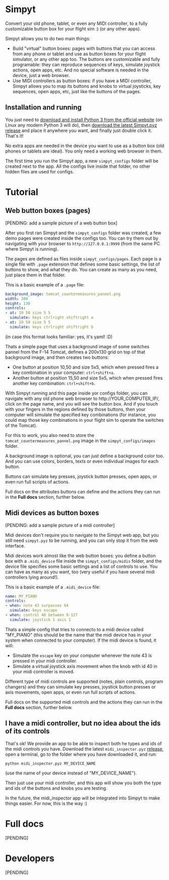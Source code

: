 # Simpyt

Convert your old phone, tablet, or even any MIDI controller, to a fully customizable button box for your flight sim :) (or any other apps).

Simpyt allows you to do two main things:

- Build "virtual" button boxes: pages with buttons that you can access from any phone or tablet and use as button boxes for your flight simulator, or any other app too. The buttons are customizable and fully programable: they can reproduce sequences of keys, simulate joystick actions, open apps, etc. And no special software is needed in the device, just a web browser.
- Use MIDI controllers as button boxes: if you have a MIDI controller, Simpyt allows you to map its buttons and knobs to virtual joysticks, key sequences, open apps, etc, just like the buttons of the pages.


## Installation and running

You just need to [download and install Python 3 from the official website](https://www.python.org/downloads/) (on Linux any modern Python 3 will do), then [download the latest Simpyt.pyz release](https://github.com/fisadev/simpyt/releases) and place it anywhere you want, and finally just double click it. That's it!

No extra apps are needed in the device you want to use as a button box (old phones or tablets are ideal). You only need a working web browser in them.

The first time you run the Simpyt app, a new `simpyt_configs` folder will be created next to the app. All the configs live inside that folder, no other hidden files are used for configs.

# Tutorial

## Web button boxes (pages)

[PENDING: add a sample picture of a web button box]

After you first ran Simpyt and the `simpyt_configs` folder was created, a few demo pages were created inside the configs too. You can try them out by navigating with your browser to `http://127.0.0.1:9999` (from the same PC where Simpyt is running).

The pages are defined as files inside `simpyt_configs/pages`. Each page is a single file with `.page` extension that defines some basic settings, the list of buttons to show, and what they do. You can create as many as you need, just place them in that folder.

This is a basic example of a `.page` file:

```yaml
background_image: tomcat_countermeasures_pannel.png
width: 200
height: 130
controls:
- at: 10 50 size 5 5
  simulate: keys ctrlright shiftright a
- at: 20 50 size 5 5
  simulate: keys ctrlright shiftright b
```

(in case this format looks familiar: yes, it's yaml! :D)

Thats a simple page that uses a background image of some switches pannel from the F-14 Tomcat, defines a 200x130 grid on top of that background image, and then creates two buttons:
- One button at position 10,50 and size 5x5, which when pressed fires a key combination in your computer: `ctrl+shift+a`.
- Another button at position 15,50 and size 5x5, which when pressed fires another key combination: `ctrl+shift+b`.

With Simpyt running and this page inside yor configs folder, you can navigate with any old phone web browser to http://YOUR_COMPUTER_IP/, click on the page name, and you will see the button box. And if you touch with your fingers in the regions defined by those buttons, then your computer will simulate the specified key combinations (for instance, you could map those key combinations in your flight sim to operate the switches of the Tomcat).

For this to work, you also need to store the `tomcat_countermeasures_pannel.png` image in the `simpyt_configs/images` folder.

A background image is optional, you can just define a background color too. And you can use colors, borders, texts or even individual images for each button.

Buttons can simulate key presses, joystick button presses, open apps, or even run full scripts of actions.

Full docs on the attributes buttons can define and the actions they can run in the **Full docs** section, further below.

## Midi devices as button boxes

[PENDING: add a sample picture of a midi controller]

Midi devices don't require you to navigate to the Simpyt web app, but you still need `simpyt.pyz` to be running, and you can only stop it from the web interface.

Midi devices work almost like the web button boxes: you define a button box with a `.midi_device` file inside the `simpyt_configs/midis` folder, and the device file specifies some basic settings and a list of controls to use. You can have as many as you want, too (very useful if you have several midi controllers lying around!).

This is a basic example of a `.midi_device` file:

```yaml
name: MY_PIANO
controls:
- when: note 43 surpasses 64
  simulate: keys escape
- when: control 40 between 0-127
  simulate: joystick 1 axis 1
```

Thats a simple config that tries to connecto to a midi device called "MY_PIANO" (this should be the name that the midi device has in your system when connected to your computer). If the midi device is found, it will:
- Simulate the `escape` key on your computer whenever the note 43 is pressed in your midi controller.
- Simulate a virtual joystick axis movement when the knob with id 40 in your midi controller is moved.

Different type of midi controls are supported (notes, plain controls, program changers) and they can simulate key presses, joystick button presses or axis movements, open apps, or even run full scripts of actions.

Full docs on the supported midi controls and the actions they can run in the **Full docs** section, further below.

## I have a midi controller, but no idea about the ids of its controls

That's ok! We provide an app to be able to inspect both he types and ids of the midi controls you have. Download the latest `midi_inspector.pyz` [release](https://github.com/fisadev/simpyt/releases), open a terminal, go to the folder where you have downloaded it, and run:

```python midi_inspector.pyz MY_DEVICE_NAME``` 

(use the name of your device instead of "MY_DEVICE_NAME").

Then just use your midi controller, and this app will show you both the type and ids of the buttons and knobs you are testing.

In the future, the midi_inspector app will be integrated into Simpyt to make things easier. For now, this is the way :)

# Full docs

[PENDING]

# Developers

[PENDING]
